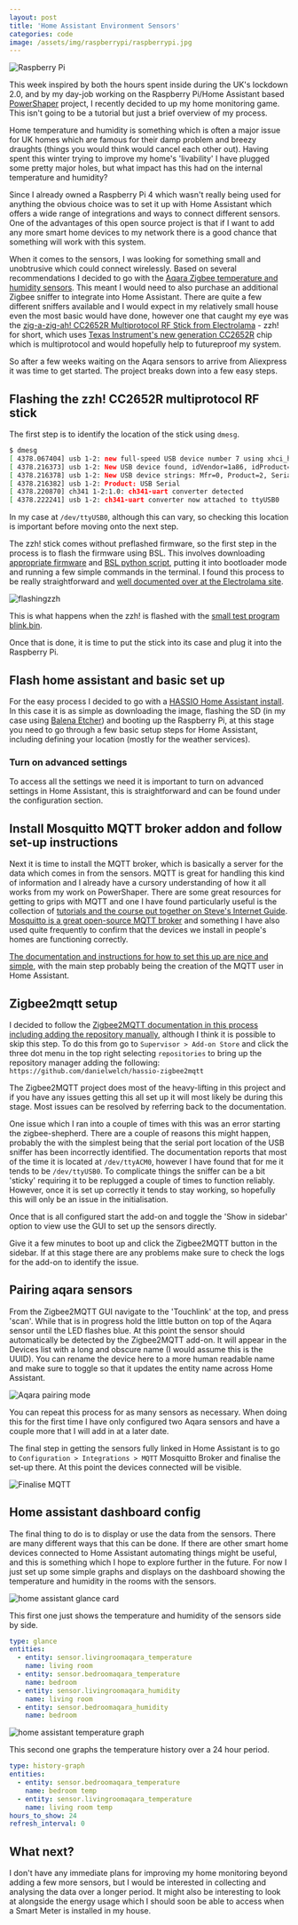 ```yaml
---
layout: post
title: 'Home Assistant Environment Sensors'
categories: code
image: /assets/img/raspberrypi/raspberrypi.jpg
---
```

![Raspberry Pi](/assets/img/raspberrypi/raspberrypi.jpg)

This week inspired by both the hours spent inside during the UK's lockdown 2.0, and by my day-job working on the Raspberry Pi/Home Assistant based [PowerShaper](https://powershaper.io) project, I recently decided to up my home monitoring game. This isn't going to be a  tutorial but just a brief overview of my process.

Home temperature and humidity is something which is often a major issue for UK homes which are famous for their damp problem and breezy draughts (things you would think would cancel each other out). Having spent this winter trying to improve my home's 'livability' I have plugged some pretty major holes, but what impact has this had on the internal temperature and humidity?

Since I already owned a Raspberry Pi 4 which wasn't really being used for anything the obvious choice was to set it up with Home Assistant which offers a wide range of integrations and ways to connect different sensors. One of the advantages of this open source project is that if I want to add any more smart home devices to my network there is a good chance that something will work with this system.

When it comes to the sensors, I was looking for something small and unobtrusive which could connect wirelessly. Based on several recommendations I decided to go with the [Aqara Zigbee temperature and humidity sensors](https://www.aqara.com/en/temperature_humidity_sensor.html). This meant I would need to also purchase an additional Zigbee sniffer to integrate into Home Assistant. There are quite a few different sniffers available and I would expect in my relatively small house even the most basic would have done, however one that caught my eye was the [zig-a-zig-ah! CC2652R Multiprotocol RF Stick from Electrolama](https://electrolama.com/projects/zig-a-zig-ah/) - zzh! for short, which uses [Texas Instrument's new generation CC2652R](https://www.ti.com/product/CC2652R) chip which is multiprotocol and would hopefully help to futureproof my system.

So after a few weeks waiting on the Aqara sensors to arrive from Aliexpress it was time to get started. The project breaks down into a few easy steps.

## Flashing the zzh! CC2652R multiprotocol RF stick

The first step is to identify the location of the stick using `dmesg`.

```sh
$ dmesg
[ 4378.067404] usb 1-2: new full-speed USB device number 7 using xhci_hcd
[ 4378.216373] usb 1-2: New USB device found, idVendor=1a86, idProduct=7523, bcdDevice= 2.64
[ 4378.216378] usb 1-2: New USB device strings: Mfr=0, Product=2, SerialNumber=0
[ 4378.216382] usb 1-2: Product: USB Serial
[ 4378.220870] ch341 1-2:1.0: ch341-uart converter detected
[ 4378.222241] usb 1-2: ch341-uart converter now attached to ttyUSB0

```

In my case at `/dev/ttyUSB0`, although this can vary, so checking this location is important before moving onto the next step.

The zzh! stick comes without preflashed firmware, so the first step in the process is to flash the firmware using BSL. This involves downloading [appropriate firmware](https://github.com/Koenkk/Z-Stack-firmware) and [BSL python script](https://github.com/JelmerT/cc2538-bsl), putting it into bootloader mode and running a few simple commands in the terminal. I found this process to be really straightforward and [well documented over at the Electrolama site](https://electrolama.com/projects/zig-a-zig-ah/#user-manual).

![flashingzzh](/assets/img/raspberrypi/flashingzzh.gif)

This is what happens when the zzh! is flashed with the [small test program blink.bin](https://electrolama.com/_assets/blink.bin).

Once that is done, it is time to put the stick into its case and plug it into the Raspberry Pi.

## Flash home assistant and basic set up

For the easy process I decided to go with a [HASSIO Home Assistant install](https://www.home-assistant.io/hassio/). In this case it is as simple as downloading the image, flashing the SD (in my case using [Balena Etcher](https://www.balena.io/etcher/)) and booting up the Raspberry Pi, at this stage you need to go through a few basic setup steps for Home Assistant, including defining your location (mostly for the weather services).

### Turn on advanced settings

To access all the settings we need it is important to turn on advanced settings in Home Assistant, this is straightforward and can be found under the configuration section.

## Install Mosquitto MQTT broker addon and follow set-up instructions

Next it is time to install the MQTT broker, which is basically a server for the data which comes in from the sensors. MQTT is great for handling this kind of information and I already have a cursory understanding of how it all works from my work on PowerShaper. There are some great resources for getting to grips with MQTT and one I have found particularly useful is the collection of [tutorials and the course put together on Steve's Internet Guide](http://www.steves-internet-guide.com/mqtt-basics-course/). [Mosquitto is a great open-source MQTT broker](https://mosquitto.org/) and something I have also used quite frequently to confirm that the devices we install in people's homes are functioning correctly.

[The documentation and instructions for how to set this up are nice and simple](https://github.com/home-assistant/addons/blob/master/mosquitto/DOCS.md), with the main step probably being the creation of the MQTT user in Home Assistant.

## Zigbee2mqtt setup

I decided to follow the [Zigbee2MQTT documentation in this process including adding the repository manually](https://www.zigbee2mqtt.io/), although I think it is possible to skip this step. To do this from go to `Supervisor > Add-on Store` and click the three dot menu in the top right selecting `repositories` to bring up the repository manager adding the following: `https://github.com/danielwelch/hassio-zigbee2mqtt`

The Zigbee2MQTT project does most of the heavy-lifting in this project and if you have any issues getting this all set up it will most likely be during this stage. Most issues can be resolved by referring back to the documentation.

One issue which I ran into a couple of times with this was an error starting the zigbee-shepherd. There are a couple of reasons this might happen, probably the with the simplest being that the serial port location of the USB sniffer has been incorrectly identified. The documentation reports that most of the time it is located at `/dev/ttyACM0`, however I have found that for me it tends to be `/dev/ttyUSB0`. To complicate things the sniffer can be a bit 'sticky' requiring it to be replugged a couple of times to function reliably. However, once it is set up correctly it tends to stay working, so hopefully this will only be an issue in the initialisation.

Once that is all configured start the add-on and toggle the 'Show in sidebar' option to view use the GUI to set up the sensors directly.

Give it a few minutes to boot up and click the Zigbee2MQTT button in the sidebar. If at this stage there are any problems make sure to check the logs for the add-on to identify the issue.

## Pairing aqara sensors

From the Zigbee2MQTT GUI navigate to the 'Touchlink' at the top, and press 'scan'. While that is in progress hold the little button on top of the Aqara sensor until the LED flashes blue. At this point the sensor should automatically be detected by the Zigbee2MQTT add-on. It will appear in the Devices list with a long and obscure name (I would assume this is the UUID). You can rename the device here to a more human readable name and make sure to toggle so that it updates the entity name across Home Assistant.

![Aqara pairing mode](/assets/img/raspberrypi/aqarapairing.gif)

You can repeat this process for as many sensors as necessary. When doing this for the first time I have only configured two Aqara sensors and have a couple more that I will add in at a later date.

The final step in getting the sensors fully linked in Home Assistant is to go to `Configuration > Integrations > MQTT` Mosquitto Broker and finalise the set-up there. At this point the devices connected will be visible.

![Finalise MQTT](/assets/img/raspberrypi/MQTTfinalise.png)

## Home assistant dashboard config

The final thing to do is to display or use the data from the sensors. There are many different ways that this can be done. If there are other smart home devices connected to Home Assistant automating things might be useful, and this is something which I hope to explore further in the future. For now I just set up some simple graphs and displays on the dashboard showing the temperature and humidity in the rooms with the sensors.

![home assistant glance card](/assets/img/raspberrypi/ha-temp-glance.png)

This first one just shows the temperature and humidity of the sensors side by side.

```yaml
type: glance
entities:
  - entity: sensor.livingroomaqara_temperature
    name: living room
  - entity: sensor.bedroomaqara_temperature
    name: bedroom
  - entity: sensor.livingroomaqara_humidity
    name: living room
  - entity: sensor.bedroomaqara_humidity
    name: bedroom
```

![home assistant temperature graph](/assets/img/raspberrypi/ha-temp-graph.png)

This second one graphs the temperature history over a 24 hour period.

```yaml
type: history-graph
entities:
  - entity: sensor.bedroomaqara_temperature
    name: bedroom temp
  - entity: sensor.livingroomaqara_temperature
    name: living room temp
hours_to_show: 24
refresh_interval: 0
```

## What next?

I don't have any immediate plans for improving my home monitoring beyond adding a few more sensors, but I would be interested in collecting and analysing the data over a longer period. It might also be interesting to look at alongside the energy usage which I should soon be able to access when a Smart Meter is installed in my house.
